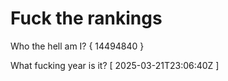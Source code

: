 # Fuck the rankings

Who the hell am I?
{ 14494840 }

What fucking year is it?
[ 2025-03-21T23:06:40Z ]
